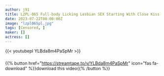 ```yaml
---
author: j91
title: LZPL-065 Full-body Licking Lesbian SEX Starting With Close Kiss Miyu Inamori, Lesbian Lifting.
date: 2023-07-22T00:00:00Z
image: "lzpl065pl.jpg"
tags: [Censored, ]
maker: []
actress: []
---
```



{{< youtubepl YLBda8m4PaSpMr >}}
###

{{% button href="https://streamtape.to/v/YLBda8m4PaSpMr" icon="fas fa-download" %}}download this video{{% /button %}}

